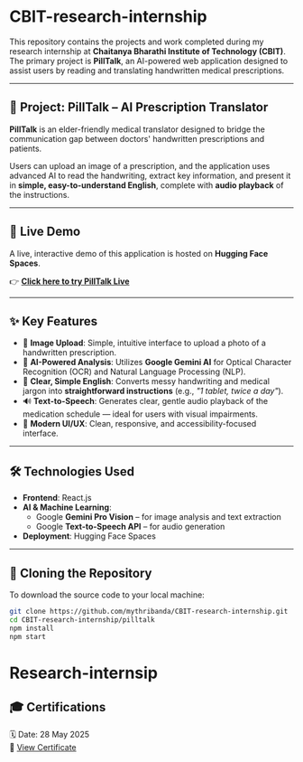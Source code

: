 # CBIT-research-internship

This repository contains the projects and work completed during my research internship at **Chaitanya Bharathi Institute of Technology (CBIT)**.  
The primary project is **PillTalk**, an AI-powered web application designed to assist users by reading and translating handwritten medical prescriptions.

---

## 💊 Project: PillTalk – AI Prescription Translator

**PillTalk** is an elder-friendly medical translator designed to bridge the communication gap between doctors' handwritten prescriptions and patients.  

Users can upload an image of a prescription, and the application uses advanced AI to read the handwriting, extract key information, and present it in **simple, easy-to-understand English**, complete with **audio playback** of the instructions.

---

## 🚀 Live Demo

A live, interactive demo of this application is hosted on **Hugging Face Spaces**.

👉 [**Click here to try PillTalk Live**](#) <!-- Replace # with the actual Hugging Face link -->

---

## ✨ Key Features

- 📸 **Image Upload**: Simple, intuitive interface to upload a photo of a handwritten prescription.  
- 🤖 **AI-Powered Analysis**: Utilizes **Google Gemini AI** for Optical Character Recognition (OCR) and Natural Language Processing (NLP).  
- 📝 **Clear, Simple English**: Converts messy handwriting and medical jargon into **straightforward instructions** (e.g., *"1 tablet, twice a day"*).  
- 🔊 **Text-to-Speech**: Generates clear, gentle audio playback of the medication schedule — ideal for users with visual impairments.  
- 🎨 **Modern UI/UX**: Clean, responsive, and accessibility-focused interface.  

---

## 🛠️ Technologies Used

- **Frontend**: React.js  
- **AI & Machine Learning**:  
  - Google **Gemini Pro Vision** – for image analysis and text extraction  
  - Google **Text-to-Speech API** – for audio generation  
- **Deployment**: Hugging Face Spaces  

---

## 💾 Cloning the Repository

To download the source code to your local machine:

```bash
git clone https://github.com/mythribanda/CBIT-research-internship.git
cd CBIT-research-internship/pilltalk
npm install
npm start
```

# Research-internsip
## 🎓 Certifications
 🗓️ Date: 28 May 2025  
  📄 [View Certificate](https://drive.google.com/file/d/1OM67h0w3F82nmxXAv4sHI4FeC4mYENnd/view?usp=sharing)
